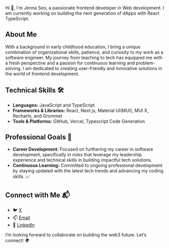 Hi 👋, I'm Jenna Seo, a passionate frontend developer in Web development. I am currently working on building the next generation of dApps with React TypeScript.

## About Me
With a background in early childhood education, I bring a unique combination of organizational skills, patience, and curiosity to my work as a software engineer. My journey from teaching to tech has equipped me with a fresh perspective and a passion for continuous learning and problem-solving. I am dedicated to creating user-friendly and innovative solutions in the world of frontend development.

## Technical Skills 🛠️
- **Languages:** JavaScript and TypeScript
- **Frameworks & Libraries:** React, Next.js, Material UI(MUI), MUI X, Recharts, and Grommet
- **Tools & Platforms:** GitHub, Vercel, Typescript Code Generation

## Professional Goals 🚀
- **Career Development:** Focused on furthering my career in software development, specifically in roles that leverage my leadership experience and technical skills in building impactful tech solutions.
- **Continuous Learning:** Committed to ongoing professional development by staying updated with the latest tech trends and advancing my coding skills. 📈

## Connect with Me 📬
- 🐦 [X](https://x.com/JiJiCodes)
- 📫 [Email](mailto:jijicodes@gmail.com)
- 🔗 [LinkedIn](https://www.linkedin.com/in/jennacodes/)

I’m looking forward to collaborate on building the web3 future. Let’s connect! 🌍
